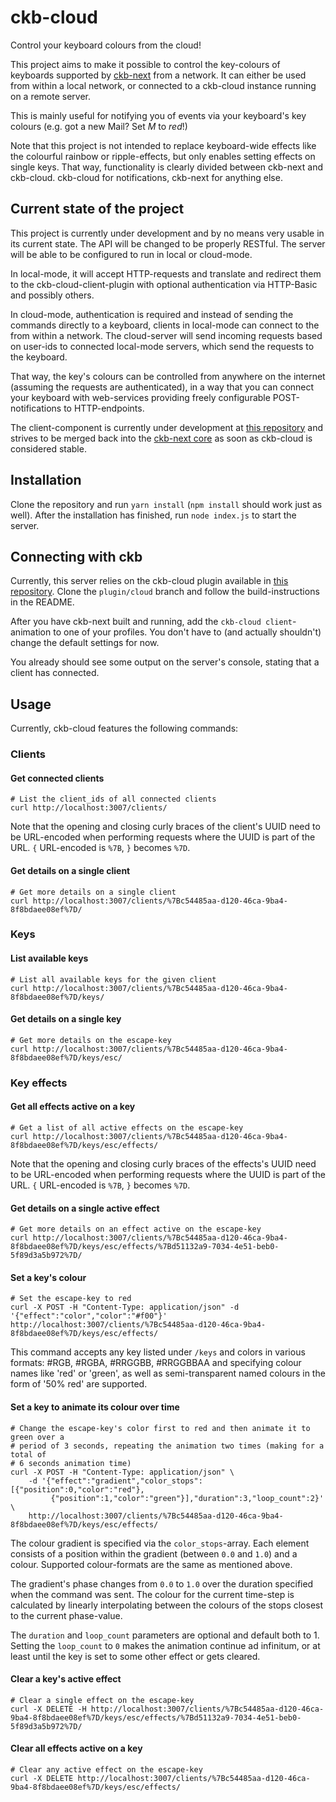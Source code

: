 ckb-cloud
=========

Control your keyboard colours from the cloud!

This project aims to make it possible to control the key-colours of keyboards supported by [ckb-next](https://github.com/mattanger/ckb-next) from a network.
It can either be used from within a local network, or connected to a ckb-cloud instance running on a remote server.

This is mainly useful for notifying you of events via your keyboard's key colours (e.g. got a new Mail? Set _M_ to _red_!)

Note that this project is not intended to replace keyboard-wide effects like the colourful rainbow or ripple-effects, but only enables setting effects on single keys.
That way, functionality is clearly divided between ckb-next and ckb-cloud. ckb-cloud for notifications, ckb-next for anything else.

## Current state of the project
This project is currently under development and by no means very usable in its current state.
The API will be changed to be properly RESTful.
The server will be able to be configured to run in local or cloud-mode.

In local-mode, it will accept HTTP-requests and translate and redirect them to the ckb-cloud-client-plugin with optional authentication via HTTP-Basic and possibly others.

In cloud-mode, authentication is required and instead of sending the commands directly to a keyboard, clients in local-mode can connect to the from within a network.
The cloud-server will send incoming requests based on user-ids to connected local-mode servers, which send the requests to the keyboard.

That way, the key's colours can be controlled from anywhere on the internet (assuming the requests are authenticated), in a way that you can connect your keyboard with web-services providing freely configurable POST-notifications to HTTP-endpoints.

The client-component is currently under development at [this repository](https://github.com/cmd-johnson/ckb-next) and strives to be merged back into the [ckb-next core](https://github.com/mattanger/ckb-next) as soon as ckb-cloud is considered stable.

## Installation
Clone the repository and run `yarn install` (`npm install` should work just as well).
After the installation has finished, run `node index.js` to start the server.

## Connecting with ckb
Currently, this server relies on the ckb-cloud plugin available in [this repository](https://github.com/cmd-johnson/ckb-next).
Clone the `plugin/cloud` branch and follow the build-instructions in the README.

After you have ckb-next built and running, add the `ckb-cloud client`-animation to one of your profiles.
You don't have to (and actually shouldn't) change the default settings for now.

You already should see some output on the server's console, stating that a client has connected.

## Usage
Currently, ckb-cloud features the following commands:

### Clients

#### Get connected clients
```
# List the client_ids of all connected clients
curl http://localhost:3007/clients/
```
Note that the opening and closing curly braces of the client's UUID need to be URL-encoded when performing requests where the UUID is part of the URL.
`{` URL-encoded is `%7B`, `}` becomes `%7D`.

#### Get details on a single client
```
# Get more details on a single client
curl http://localhost:3007/clients/%7Bc54485aa-d120-46ca-9ba4-8f8bdaee08ef%7D/
```

### Keys

#### List available keys
```
# List all available keys for the given client
curl http://localhost:3007/clients/%7Bc54485aa-d120-46ca-9ba4-8f8bdaee08ef%7D/keys/
```

#### Get details on a single key
```
# Get more details on the escape-key
curl http://localhost:3007/clients/%7Bc54485aa-d120-46ca-9ba4-8f8bdaee08ef%7D/keys/esc/
```

### Key effects

#### Get all effects active on a key
```
# Get a list of all active effects on the escape-key
curl http://localhost:3007/clients/%7Bc54485aa-d120-46ca-9ba4-8f8bdaee08ef%7D/keys/esc/effects/
```
Note that the opening and closing curly braces of the effects's UUID need to be URL-encoded when performing requests where the UUID is part of the URL.
`{` URL-encoded is `%7B`, `}` becomes `%7D`.

#### Get details on a single active effect
```
# Get more details on an effect active on the escape-key
curl http://localhost:3007/clients/%7Bc54485aa-d120-46ca-9ba4-8f8bdaee08ef%7D/keys/esc/effects/%7Bd51132a9-7034-4e51-beb0-5f89d3a5b972%7D/
```

#### Set a key's colour
```
# Set the escape-key to red
curl -X POST -H "Content-Type: application/json" -d '{"effect":"color","color":"#f00"}' http://localhost:3007/clients/%7Bc54485aa-d120-46ca-9ba4-8f8bdaee08ef%7D/keys/esc/effects/
```
This command accepts any key listed under `/keys` and colors in various formats:
\#RGB, #RGBA, #RRGGBB, #RRGGBBAA and specifying colour names like 'red' or 'green', as well as semi-transparent named colours in the form of '50% red' are supported.

#### Set a key to animate its colour over time
```
# Change the escape-key's color first to red and then animate it to green over a
# period of 3 seconds, repeating the animation two times (making for a total of
# 6 seconds animation time)
curl -X POST -H "Content-Type: application/json" \
    -d '{"effect":"gradient","color_stops":[{"position":0,"color":"red"},
         {"position":1,"color":"green"}],"duration":3,"loop_count":2}' \
    http://localhost:3007/clients/%7Bc54485aa-d120-46ca-9ba4-8f8bdaee08ef%7D/keys/esc/effects/
```
The colour gradient is specified via the `color_stops`-array.
Each element consists of a position within the gradient (between `0.0` and `1.0`) and a colour.
Supported colour-formats are the same as mentioned above.

The gradient's phase changes from `0.0` to `1.0` over the duration specified when the command was sent.
The colour for the current time-step is calculated by linearly interpolating between the colours of the stops closest to the current phase-value.

The `duration` and `loop_count` parameters are optional and default both to 1.
Setting the `loop_count` to `0` makes the animation continue ad infinitum, or at least until the key is set to some other effect or gets cleared.

#### Clear a key's active effect
```
# Clear a single effect on the escape-key
curl -X DELETE -H http://localhost:3007/clients/%7Bc54485aa-d120-46ca-9ba4-8f8bdaee08ef%7D/keys/esc/effects/%7Bd51132a9-7034-4e51-beb0-5f89d3a5b972%7D/
```

#### Clear all effects active on a key
```
# Clear any active effect on the escape-key
curl -X DELETE http://localhost:3007/clients/%7Bc54485aa-d120-46ca-9ba4-8f8bdaee08ef%7D/keys/esc/effects/
```
